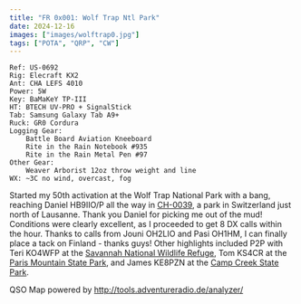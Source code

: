 ```yaml
---
title: "FR 0x001: Wolf Trap Ntl Park"
date: 2024-12-16
images: ["images/wolftrap0.jpg"]
tags: ["POTA", "QRP", "CW"]
---
```

```
Ref: US-0692
Rig: Elecraft KX2
Ant: CHA LEFS 4010
Power: 5W
Key: BaMaKeY TP-III
HT: BTECH UV-PRO + SignalStick
Tab: Samsung Galaxy Tab A9+
Ruck: GR0 Cordura
Logging Gear:
    Battle Board Aviation Kneeboard
    Rite in the Rain Notebook #935
    Rite in the Rain Metal Pen #97 
Other Gear:
    Weaver Arborist 12oz throw weight and line
WX: ~3C no wind, overcast, fog
```

Started my 50th activation at the Wolf Trap National Park with a bang, reaching Daniel HB9IIO/P
all the way in [CH-0039](https://pota.app/#/park/CH-0039), a park in Switzerland just north of
Lausanne. Thank you Daniel for picking me out of the mud! Conditions were clearly excellent, as
I proceeded to get 8 DX calls within the hour. Thanks to calls from Jouni OH2LIO and Pasi OH1HM,
I can finally place a tack on Finland - thanks guys! Other highlights included P2P with Teri
KO4WFP at the  [Savannah National Wildlife Refuge](https://pota.app/#/park/US-0522), Tom KS4CR
at the [Paris Mountain State Park](https://pota.app/#/park/US-2909), and James KE8PZN at the
[Camp Creek State Park](https://pota.app/#/park/US-5584).

QSO Map powered by http://tools.adventureradio.de/analyzer/
